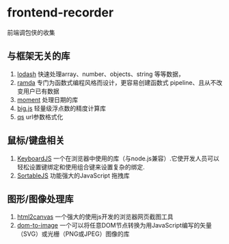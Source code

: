 # frontend-recorder

前端调包侠的收集

## 与框架无关的库

1. [lodash](https://www.lodashjs.com/#_removearray-predicate_identity) 快速处理array、number、objects、string 等等数据，
2. [ramda](https://github.com/ramda/ramda) 专门为函数式编程风格而设计，更容易创建函数式 pipeline、且从不改变用户已有数据
3. [moment](https://github.com/moment/moment) 处理日期的库
4. [big.js](https://github.com/MikeMcl/big.js) 轻量级浮点数的精度计算库
5. [qs](https://github.com/ljharb/qs) url参数格式化

## 鼠标/键盘相关

1. [KeyboardJS](https://github.com/RobertWHurst/KeyboardJS) 一个在浏览器中使用的库（与node.js兼容）.它使开发人员可以轻松设置键绑定和使用组合键来设置复杂的绑定.
2. [SortableJS](https://github.com/SortableJS/Sortable) 功能强大的JavaScript 拖拽库

## 图形/图像处理库

1. [html2canvas](https://github.com/niklasvh/html2canvas) 一个强大的使用js开发的浏览器网页截图工具
2. [dom-to-image](https://github.com/search?q=dom-to-image) 一个可以将任意DOM节点转换为用JavaScript编写的矢量（SVG）或光栅（PNG或JPEG）图像的库
